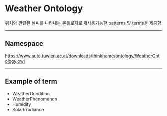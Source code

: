 # Weather Ontology

위치와 관련된 날씨를 나타내는 온톨로지로 재사용가능한 patterns 및 terms을 제공함

---
## Namespace

https://www.auto.tuwien.ac.at/downloads/thinkhome/ontology/WeatherOntology.owl

---

## Example of term

- WeatherCondition
- WeatherPhenomenon
- Humidity
- SolarIrradiance